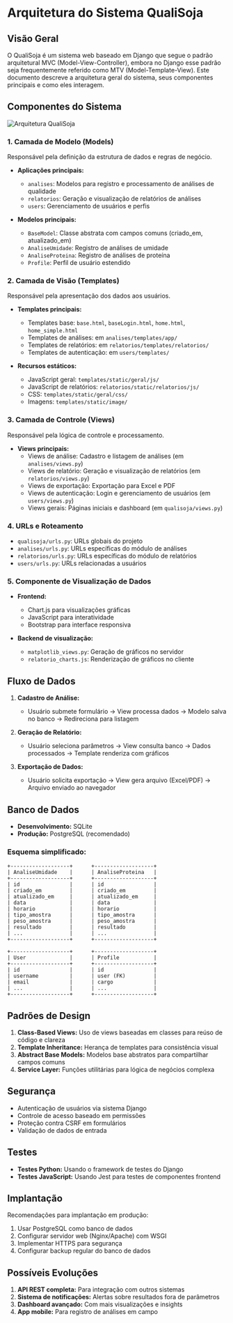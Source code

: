 # Arquitetura do Sistema QualiSoja

## Visão Geral

O QualiSoja é um sistema web baseado em Django que segue o padrão arquitetural MVC (Model-View-Controller), embora no Django esse padrão seja frequentemente referido como MTV (Model-Template-View). Este documento descreve a arquitetura geral do sistema, seus componentes principais e como eles interagem.

## Componentes do Sistema

![Arquitetura QualiSoja](./arquitetura_qualisoja.png)

### 1. Camada de Modelo (Models)

Responsável pela definição da estrutura de dados e regras de negócio.

- **Aplicações principais:**
  - `analises`: Modelos para registro e processamento de análises de qualidade
  - `relatorios`: Geração e visualização de relatórios de análises
  - `users`: Gerenciamento de usuários e perfis

- **Modelos principais:**
  - `BaseModel`: Classe abstrata com campos comuns (criado_em, atualizado_em)
  - `AnaliseUmidade`: Registro de análises de umidade
  - `AnaliseProteina`: Registro de análises de proteína
  - `Profile`: Perfil de usuário estendido

### 2. Camada de Visão (Templates)

Responsável pela apresentação dos dados aos usuários.

- **Templates principais:**
  - Templates base: `base.html`, `baseLogin.html`, `home.html`, `home_simple.html`
  - Templates de análises: em `analises/templates/app/`
  - Templates de relatórios: em `relatorios/templates/relatorios/`
  - Templates de autenticação: em `users/templates/`

- **Recursos estáticos:**
  - JavaScript geral: `templates/static/geral/js/`
  - JavaScript de relatórios: `relatorios/static/relatorios/js/`
  - CSS: `templates/static/geral/css/`
  - Imagens: `templates/static/image/`

### 3. Camada de Controle (Views)

Responsável pela lógica de controle e processamento.

- **Views principais:**
  - Views de análise: Cadastro e listagem de análises (em `analises/views.py`)
  - Views de relatório: Geração e visualização de relatórios (em `relatorios/views.py`)
  - Views de exportação: Exportação para Excel e PDF
  - Views de autenticação: Login e gerenciamento de usuários (em `users/views.py`)
  - Views gerais: Páginas iniciais e dashboard (em `qualisoja/views.py`)

### 4. URLs e Roteamento

- `qualisoja/urls.py`: URLs globais do projeto
- `analises/urls.py`: URLs específicas do módulo de análises
- `relatorios/urls.py`: URLs específicas do módulo de relatórios
- `users/urls.py`: URLs relacionadas a usuários

### 5. Componente de Visualização de Dados

- **Frontend:**
  - Chart.js para visualizações gráficas
  - JavaScript para interatividade
  - Bootstrap para interface responsiva

- **Backend de visualização:**
  - `matplotlib_views.py`: Geração de gráficos no servidor
  - `relatorio_charts.js`: Renderização de gráficos no cliente

## Fluxo de Dados

1. **Cadastro de Análise:**
   - Usuário submete formulário → View processa dados → Modelo salva no banco → Redireciona para listagem

2. **Geração de Relatório:**
   - Usuário seleciona parâmetros → View consulta banco → Dados processados → Template renderiza com gráficos

3. **Exportação de Dados:**
   - Usuário solicita exportação → View gera arquivo (Excel/PDF) → Arquivo enviado ao navegador

## Banco de Dados

- **Desenvolvimento:** SQLite
- **Produção:** PostgreSQL (recomendado)

### Esquema simplificado:

```
+-------------------+      +-------------------+
| AnaliseUmidade    |      | AnaliseProteina   |
+-------------------+      +-------------------+
| id                |      | id                |
| criado_em         |      | criado_em         |
| atualizado_em     |      | atualizado_em     |
| data              |      | data              |
| horario           |      | horario           |
| tipo_amostra      |      | tipo_amostra      |
| peso_amostra      |      | peso_amostra      |
| resultado         |      | resultado         |
| ...               |      | ...               |
+-------------------+      +-------------------+
         
+-------------------+      +-------------------+
| User              |      | Profile           |
+-------------------+      +-------------------+
| id                |      | id                |
| username          |      | user (FK)         |
| email             |      | cargo             |
| ...               |      | ...               |
+-------------------+      +-------------------+
```

## Padrões de Design

1. **Class-Based Views:** Uso de views baseadas em classes para reúso de código e clareza
2. **Template Inheritance:** Herança de templates para consistência visual
3. **Abstract Base Models:** Modelos base abstratos para compartilhar campos comuns
4. **Service Layer:** Funções utilitárias para lógica de negócios complexa

## Segurança

- Autenticação de usuários via sistema Django
- Controle de acesso baseado em permissões
- Proteção contra CSRF em formulários
- Validação de dados de entrada

## Testes

- **Testes Python:** Usando o framework de testes do Django
- **Testes JavaScript:** Usando Jest para testes de componentes frontend

## Implantação

Recomendações para implantação em produção:

1. Usar PostgreSQL como banco de dados
2. Configurar servidor web (Nginx/Apache) com WSGI
3. Implementar HTTPS para segurança
4. Configurar backup regular do banco de dados

## Possíveis Evoluções

1. **API REST completa:** Para integração com outros sistemas
2. **Sistema de notificações:** Alertas sobre resultados fora de parâmetros
3. **Dashboard avançado:** Com mais visualizações e insights
4. **App mobile:** Para registro de análises em campo
